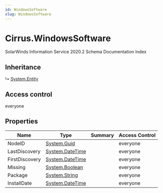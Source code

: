 ```yaml
---
id: WindowsSoftware
slug: WindowsSoftware
---
```


# Cirrus.WindowsSoftware

SolarWinds Information Service 2020.2 Schema Documentation Index

## Inheritance

↳ [System.Entity](./../System/Entity)

## Access control

everyone

## Properties

| Name | Type | Summary | Access Control |
| ------ | ------ | ------ | ------ |
| NodeID | [System.Guid](https://docs.microsoft.com/en-us/dotnet/api/system.guid) |  | everyone |
| LastDiscovery | [System.DateTime](https://docs.microsoft.com/en-us/dotnet/api/system.datetime) |  | everyone |
| FirstDiscovery | [System.DateTime](https://docs.microsoft.com/en-us/dotnet/api/system.datetime) |  | everyone |
| Missing | [System.Boolean](https://docs.microsoft.com/en-us/dotnet/api/system.boolean) |  | everyone |
| Package | [System.String](https://docs.microsoft.com/en-us/dotnet/api/system.string) |  | everyone |
| InstallDate | [System.DateTime](https://docs.microsoft.com/en-us/dotnet/api/system.datetime) |  | everyone |

